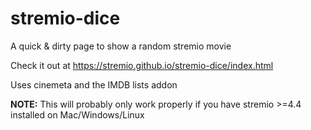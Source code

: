 # stremio-dice

A quick & dirty page to show a random stremio movie

Check it out at https://stremio.github.io/stremio-dice/index.html

Uses cinemeta and the IMDB lists addon

**NOTE:** This will probably only work properly if you have stremio >=4.4 installed on Mac/Windows/Linux
